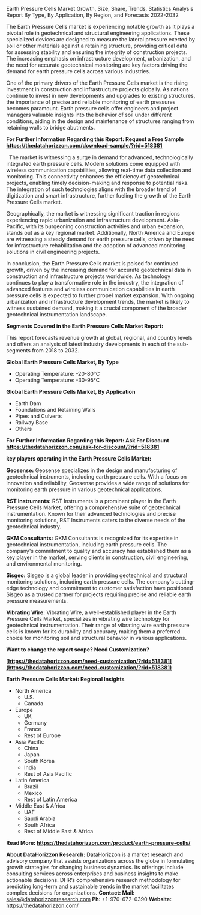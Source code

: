 ﻿Earth Pressure Cells Market Growth, Size, Share, Trends, Statistics Analysis Report By Type, By Application, By Region, and Forecasts 2022-2032

The Earth Pressure Cells market is experiencing notable growth as it plays a pivotal role in geotechnical and structural engineering applications. These specialized devices are designed to measure the lateral pressure exerted by soil or other materials against a retaining structure, providing critical data for assessing stability and ensuring the integrity of construction projects. The increasing emphasis on infrastructure development, urbanization, and the need for accurate geotechnical monitoring are key factors driving the demand for earth pressure cells across various industries.

One of the primary drivers of the Earth Pressure Cells market is the rising investment in construction and infrastructure projects globally. As nations continue to invest in new developments and upgrades to existing structures, the importance of precise and reliable monitoring of earth pressures becomes paramount. Earth pressure cells offer engineers and project managers valuable insights into the behavior of soil under different conditions, aiding in the design and maintenance of structures ranging from retaining walls to bridge abutments.

**For Further Information Regarding this Report: Request a Free Sample <https://thedatahorizzon.com/download-sample/?rid=518381>** 

` `The market is witnessing a surge in demand for advanced, technologically integrated earth pressure cells. Modern solutions come equipped with wireless communication capabilities, allowing real-time data collection and monitoring. This connectivity enhances the efficiency of geotechnical projects, enabling timely decision-making and response to potential risks. The integration of such technologies aligns with the broader trend of digitization and smart infrastructure, further fueling the growth of the Earth Pressure Cells market.

Geographically, the market is witnessing significant traction in regions experiencing rapid urbanization and infrastructure development. Asia-Pacific, with its burgeoning construction activities and urban expansion, stands out as a key regional market. Additionally, North America and Europe are witnessing a steady demand for earth pressure cells, driven by the need for infrastructure rehabilitation and the adoption of advanced monitoring solutions in civil engineering projects.

In conclusion, the Earth Pressure Cells market is poised for continued growth, driven by the increasing demand for accurate geotechnical data in construction and infrastructure projects worldwide. As technology continues to play a transformative role in the industry, the integration of advanced features and wireless communication capabilities in earth pressure cells is expected to further propel market expansion. With ongoing urbanization and infrastructure development trends, the market is likely to witness sustained demand, making it a crucial component of the broader geotechnical instrumentation landscape.

**Segments Covered in the Earth Pressure Cells Market Report:**

This report forecasts revenue growth at global, regional, and country levels and offers an analysis of latest industry developments in each of the sub-segments from 2018 to 2032.

**Global Earth Pressure Cells Market, By Type**

- Operating Temperature: -20-80°C
- Operating Temperature: -30-95°C

**Global Earth Pressure Cells Market, By Application**

- Earth Dam
- Foundations and Retaining Walls
- Pipes and Culverts
- Railway Base
- Others

**For Further Information Regarding this Report: Ask For Discount <https://thedatahorizzon.com/ask-for-discount/?rid=518381>** 

**key players operating in the Earth Pressure Cells Market:**

**Geosense:** Geosense specializes in the design and manufacturing of geotechnical instruments, including earth pressure cells. With a focus on innovation and reliability, Geosense provides a wide range of solutions for monitoring earth pressure in various geotechnical applications.

**RST Instruments:** RST Instruments is a prominent player in the Earth Pressure Cells Market, offering a comprehensive suite of geotechnical instrumentation. Known for their advanced technologies and precise monitoring solutions, RST Instruments caters to the diverse needs of the geotechnical industry.

**GKM Consultants:** GKM Consultants is recognized for its expertise in geotechnical instrumentation, including earth pressure cells. The company's commitment to quality and accuracy has established them as a key player in the market, serving clients in construction, civil engineering, and environmental monitoring.

**Sisgeo:** Sisgeo is a global leader in providing geotechnical and structural monitoring solutions, including earth pressure cells. The company's cutting-edge technology and commitment to customer satisfaction have positioned Sisgeo as a trusted partner for projects requiring precise and reliable earth pressure measurements.

**Vibrating Wire:** Vibrating Wire, a well-established player in the Earth Pressure Cells Market, specializes in vibrating wire technology for geotechnical instrumentation. Their range of vibrating wire earth pressure cells is known for its durability and accuracy, making them a preferred choice for monitoring soil and structural behavior in various applications.

**Want to change the report scope? Need Customization?**

[**https://thedatahorizzon.com/need-customization/?rid=518381](https://thedatahorizzon.com/need-customization/?rid=518381)** 

**Earth Pressure Cells Market: Regional Insights**

- North America
  - U.S.
  - Canada
- Europe
  - UK
  - Germany
  - France
  - Rest of Europe
- Asia Pacific
  - China
  - Japan
  - South Korea
  - India
  - Rest of Asia Pacific
- Latin America
  - Brazil
  - Mexico
  - Rest of Latin America
- Middle East & Africa
  - UAE
  - Saudi Arabia
  - South Africa
  - Rest of Middle East & Africa

**Read More: <https://thedatahorizzon.com/product/earth-pressure-cells/>** 

**About DataHorizzon Research:**DataHorizzon is a market research and advisory company that assists organizations across the globe in formulating growth strategies for changing business dynamics. Its offerings include consulting services across enterprises and business insights to make actionable decisions. DHR’s comprehensive research methodology for predicting long-term and sustainable trends in the market facilitates complex decisions for organizations.**Contact:Mail:** <sales@datahorizzonresearch.com> **Ph:** +1–970–672–0390**Website:** <https://thedatahorizzon.com/> 
